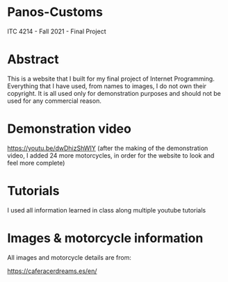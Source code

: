# Panos-Customs
ITC 4214 - Fall 2021 - Final Project

# Abstract

This is a website that I built for my final project of Internet Programming.
Everything that I have used, from names to images, I do not own their copyright.
It is all used only for demonstration purposes and should not be used for any commercial reason.

# Demonstration video

https://youtu.be/dwDhizShWIY (after the making of the demonstration video, I added 24 more motorcycles, in order for the website to look and feel more complete)

# Tutorials 

I used all information learned in class along multiple youtube tutorials

# Images & motorcycle information

All images and motorcycle details are from:

https://caferacerdreams.es/en/
